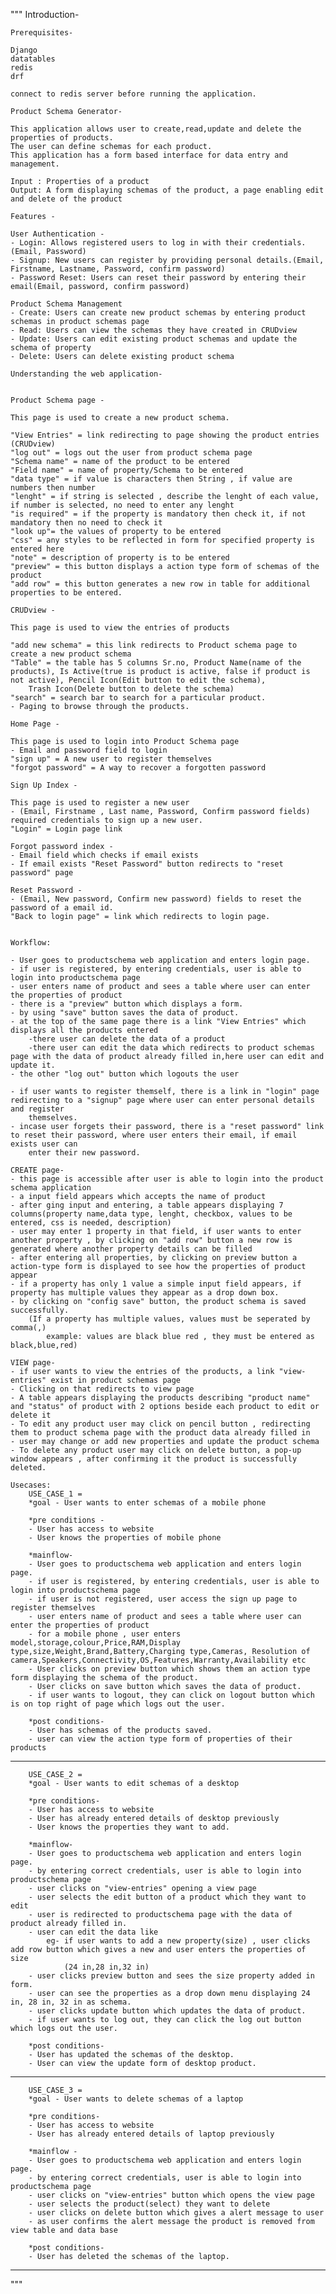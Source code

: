 """
    Introduction-

    Prerequisites-
    
    Django
    datatables
    redis
    drf

    connect to redis server before running the application.

    Product Schema Generator-

    This application allows user to create,read,update and delete the properties of products.
    The user can define schemas for each product.
    This application has a form based interface for data entry and management.

    Input : Properties of a product
    Output: A form displaying schemas of the product, a page enabling edit and delete of the product

    Features - 

    User Authentication - 
    - Login: Allows registered users to log in with their credentials.(Email, Password)
    - Signup: New users can register by providing personal details.(Email, Firstname, Lastname, Password, confirm password)
    - Password Reset: Users can reset their password by entering their email(Email, password, confirm password)

    Product Schema Management
    - Create: Users can create new product schemas by entering product schemas in product schemas page
    - Read: Users can view the schemas they have created in CRUDview
    - Update: Users can edit existing product schemas and update the schema of property
    - Delete: Users can delete existing product schema

    Understanding the web application-


    Product Schema page -

    This page is used to create a new product schema.

    "View Entries" = link redirecting to page showing the product entries (CRUDview)
    "log out" = logs out the user from product schema page
    "Schema name" = name of the product to be entered
    "Field name" = name of property/Schema to be entered
    "data type" = if value is characters then String , if value are numbers then number
    "lenght" = if string is selected , describe the lenght of each value, if number is selected, no need to enter any lenght
    "is required" = if the property is mandatory then check it, if not mandatory then no need to check it
    "look up"= the values of property to be entered
    "css" = any styles to be reflected in form for specified property is entered here
    "note" = description of property is to be entered
    "preview" = this button displays a action type form of schemas of the product
    "add row" = this button generates a new row in table for additional properties to be entered.

    CRUDview -

    This page is used to view the entries of products

    "add new schema" = this link redirects to Product schema page to create a new product schema
    "Table" = the table has 5 columns Sr.no, Product Name(name of the products), Is Active(true is product is active, false if product is not active), Pencil Icon(Edit button to edit the schema),
        Trash Icon(Delete button to delete the schema)
    "search" = search bar to search for a particular product.
    - Paging to browse through the products.

    Home Page - 
    
    This page is used to login into Product Schema page
    - Email and password field to login
    "sign up" = A new user to register themselves
    "forgot password" = A way to recover a forgotten password

    Sign Up Index - 
    
    This page is used to register a new user
    - (Email, Firstname , Last name, Password, Confirm password fields) required credentials to sign up a new user.
    "Login" = Login page link

    Forgot password index - 
    - Email field which checks if email exists
    - If email exists "Reset Password" button redirects to "reset password" page

    Reset Password -
    - (Email, New password, Confirm new password) fields to reset the password of a email id.
    "Back to login page" = link which redirects to login page.


    Workflow:

    - User goes to productschema web application and enters login page.
    - if user is registered, by entering credentials, user is able to login into productschema page
    - user enters name of product and sees a table where user can enter the properties of product
    - there is a "preview" button which displays a form.
    - by using "save" button saves the data of product.
    - at the top of the same page there is a link "View Entries" which displays all the products entered
        -there user can delete the data of a product
        -there user can edit the data which redirects to product schemas page with the data of product already filled in,here user can edit and update it. 	
    - the other "log out" button which logouts the user 

    - if user wants to register themself, there is a link in "login" page redirecting to a "signup" page where user can enter personal details and register
        themselves.
    - incase user forgets their password, there is a "reset password" link to reset their password, where user enters their email, if email exists user can 
        enter their new password.
    
    CREATE page-
    - this page is accessible after user is able to login into the product schema application
    - a input field appears which accepts the name of product
    - after ging input and entering, a table appears displaying 7 columns(property name,data type, lenght, checkbox, values to be entered, css is needed, description)
    - user may enter 1 property in that field, if user wants to enter another property , by clicking on "add row" button a new row is generated where another property details can be filled
    - after entering all properties, by clicking on preview button a action-type form is displayed to see how the properties of product appear
    - if a property has only 1 value a simple input field appears, if property has multiple values they appear as a drop down box.
    - by clicking on "config save" button, the product schema is saved successfully.
        (If a property has multiple values, values must be seperated by comma(,) 
            example: values are black blue red , they must be entered as black,blue,red)

    VIEW page-
    - if user wants to view the entries of the products, a link "view-entries" exist in product schemas page
    - Clicking on that redirects to view page 
    - A table appears displaying the products describing "product name" and "status" of product with 2 options beside each product to edit or delete it
    - To edit any product user may click on pencil button , redirecting them to product schema page with the product data already filled in
    - user may change or add new properties and update the product schema
    - To delete any product user may click on delete button, a pop-up window appears , after confirming it the product is successfully deleted.

    Usecases: 
        USE_CASE_1 =
        *goal - User wants to enter schemas of a mobile phone

        *pre conditions - 
        - User has access to website
        - User knows the properties of mobile phone 

        *mainflow-
        - User goes to productschema web application and enters login page.
        - if user is registered, by entering credentials, user is able to login into productschema page
        - if user is not registered, user access the sign up page to register themselves
        - user enters name of product and sees a table where user can enter the properties of product
        - for a mobile phone , user enters model,storage,colour,Price,RAM,Display type,size,Weight,Brand,Battery,Charging type,Cameras, Resolution of camera,Speakers,Connectivity,OS,Features,Warranty,Availability etc
        - User clicks on preview button which shows them an action type form displaying the schema of the product.
        - User clicks on save button which saves the data of product.
        - if user wants to logout, they can click on logout button which is on top right of page which logs out the user.

        *post conditions-
        - User has schemas of the products saved.
        - user can view the action type form of properties of their products
-----------------------------------------------------------------------------
        USE_CASE_2 =
        *goal - User wants to edit schemas of a desktop

        *pre conditions- 
        - User has access to website
        - User has already entered details of desktop previously
        - User knows the properties they want to add.

        *mainflow-
        - User goes to productschema web application and enters login page.
        - by entering correct credentials, user is able to login into productschema page
        - user clicks on "view-entries" opening a view page
        - user selects the edit button of a product which they want to edit
        - user is redirected to productschema page with the data of product already filled in.
        - user can edit the data like 
            eg- if user wants to add a new property(size) , user clicks add row button which gives a new and user enters the properties of size
                (24 in,28 in,32 in) 
        - user clicks preview button and sees the size property added in form.
        - user can see the properties as a drop down menu displaying 24 in, 28 in, 32 in as schema.
        - user clicks update button which updates the data of product.
        - if user wants to log out, they can click the log out button which logs out the user.

        *post conditions-
        - User has updated the schemas of the desktop.
        - User can view the update form of desktop product.
----------------------------------------------------------------------------------------
        USE_CASE_3 =
        *goal - User wants to delete schemas of a laptop

        *pre conditions- 
        - User has access to website
        - User has already entered details of laptop previously

        *mainflow -
        - User goes to productschema web application and enters login page.
        - by entering correct credentials, user is able to login into productschema page
        - user clicks on "view-entries" button which opens the view page
        - user selects the product(select) they want to delete 
        - user clicks on delete button which gives a alert message to user
        - as user confirms the alert message the product is removed from view table and data base

        *post conditions-
        - User has deleted the schemas of the laptop.
-----------------------------------------------------------------------------------------

"""